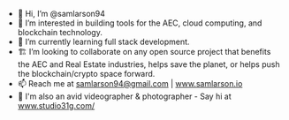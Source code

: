 - 👋 Hi, I’m @samlarson94
- 👀 I’m interested in building tools for the AEC, cloud computing, and blockchain technology.
- 🌱 I’m currently learning full stack development. 
- 🏗️ I’m looking to collaborate on any open source project that benefits the AEC and Real Estate industries, helps save the planet, or helps push the blockchain/crypto space forward. 
- 📫 Reach me at samlarson94@gmail.com | www.samlarson.io
- 🎥 I'm also an avid videographer & photographer - Say hi at www.studio31g.com/

<!---
samlarson94/samlarson94 is a ✨ special ✨ repository because its `README.md` (this file) appears on your GitHub profile.
You can click the Preview link to take a look at your changes.
--->

